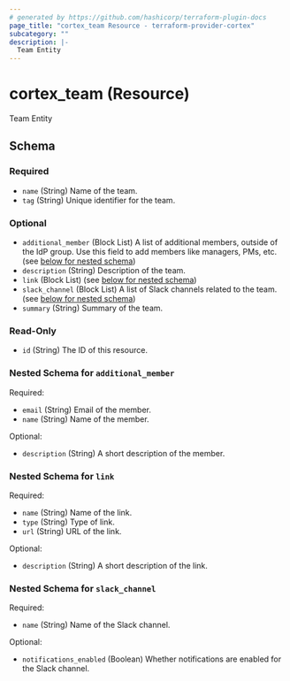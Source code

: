 ```yaml
---
# generated by https://github.com/hashicorp/terraform-plugin-docs
page_title: "cortex_team Resource - terraform-provider-cortex"
subcategory: ""
description: |-
  Team Entity
---
```


# cortex_team (Resource)

Team Entity



<!-- schema generated by tfplugindocs -->
## Schema

### Required

- `name` (String) Name of the team.
- `tag` (String) Unique identifier for the team.

### Optional

- `additional_member` (Block List) A list of additional members, outside of the IdP group. Use this field to add members like managers, PMs, etc. (see [below for nested schema](#nestedblock--additional_member))
- `description` (String) Description of the team.
- `link` (Block List) (see [below for nested schema](#nestedblock--link))
- `slack_channel` (Block List) A list of Slack channels related to the team. (see [below for nested schema](#nestedblock--slack_channel))
- `summary` (String) Summary of the team.

### Read-Only

- `id` (String) The ID of this resource.

<a id="nestedblock--additional_member"></a>
### Nested Schema for `additional_member`

Required:

- `email` (String) Email of the member.
- `name` (String) Name of the member.

Optional:

- `description` (String) A short description of the member.


<a id="nestedblock--link"></a>
### Nested Schema for `link`

Required:

- `name` (String) Name of the link.
- `type` (String) Type of link.
- `url` (String) URL of the link.

Optional:

- `description` (String) A short description of the link.


<a id="nestedblock--slack_channel"></a>
### Nested Schema for `slack_channel`

Required:

- `name` (String) Name of the Slack channel.

Optional:

- `notifications_enabled` (Boolean) Whether notifications are enabled for the Slack channel.



